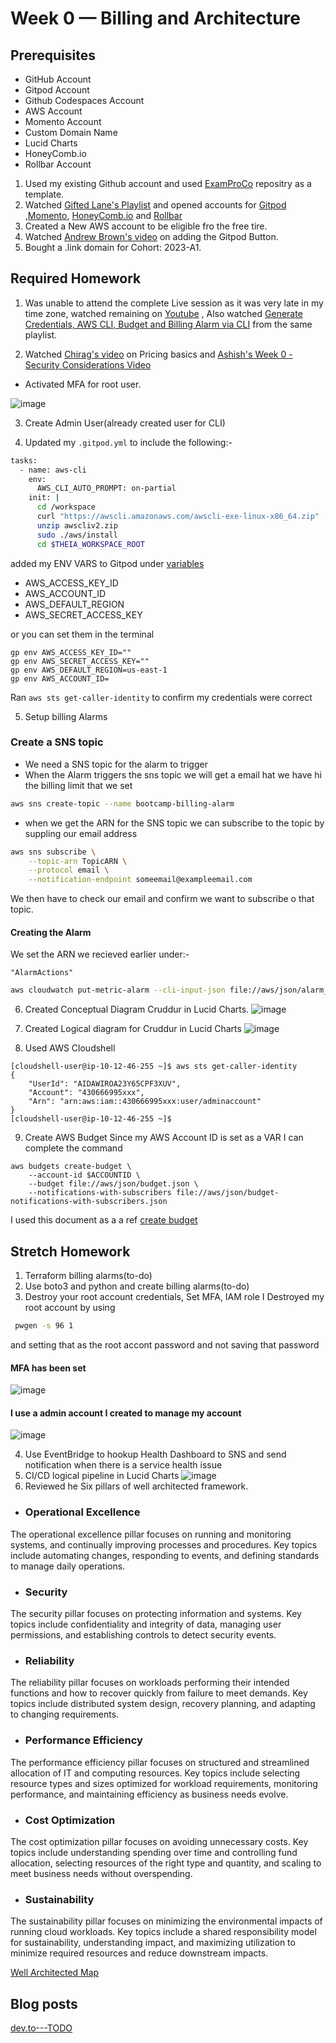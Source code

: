 # Week 0 — Billing and Architecture

## Prerequisites
* GitHub Account
* Gitpod Account
* Github Codespaces Account 
* AWS Account
* Momento Account
* Custom Domain Name
* Lucid Charts
* HoneyComb.io
* Rollbar Account

1. Used my existing Github account and used [ExamProCo](https://github.com/ExamProCo/aws-bootcamp-cruddur-2023) repositry as a template.
2. Watched [Gifted Lane's Playlist](https://www.youtube.com/playlist?list=PL6RfZggzDojS8y2RYkvdLcvTd8ZpxEDoT) and opened accounts for [Gitpod](https://gitpod.io/) ,[Momento](https://www.gomomento.com/), [HoneyComb.io](https://www.honeycomb.io/) and [Rollbar](https://rollbar.com)
3. Created a New AWS account to be eligible fro the free tire.
4. Watched [Andrew Brown's video](https://www.youtube.com/watch?v=A6_c-hJmehs) on adding the Gitpod Button.
5. Bought a .link domain for Cohort: 2023-A1.



## Required Homework

1. Was unable to attend the complete Live session as it was very late in my time zone, watched remaining on [Youtube](https://www.youtube.com/watch?v=SG8blanhAOg&list=PLBfufR7vyJJ7k25byhRXJldB5AiwgNnWv&index=13) , Also watched [Generate Credentials, AWS CLI, Budget and Billing Alarm via CLI](https://www.youtube.com/watch?v=OdUnNuKylHg&list=PLBfufR7vyJJ7k25byhRXJldB5AiwgNnWv&index=15) from the same playlist.

2. Watched [Chirag's video](https://www.youtube.com/watch?v=OVw3RrlP-sI&list=PLBfufR7vyJJ7k25byhRXJldB5AiwgNnWv&index=14) on Pricing basics and [Ashish's Week 0 - Security Considerations Video](https://www.youtube.com/watch?v=4EMWBYVggQI&list=PLBfufR7vyJJ7k25byhRXJldB5AiwgNnWv&index=16)

 * Activated MFA for root user.

 ![image](../_docs/assets/week0/mfa.png)

3. Create Admin User(already created user for CLI)

4. Updated my `.gitpod.yml` to include the following:-

```sh
tasks:
  - name: aws-cli
    env:
      AWS_CLI_AUTO_PROMPT: on-partial
    init: |
      cd /workspace
      curl "https://awscli.amazonaws.com/awscli-exe-linux-x86_64.zip" -o "awscliv2.zip"
      unzip awscliv2.zip
      sudo ./aws/install
      cd $THEIA_WORKSPACE_ROOT

```

added my ENV VARS to Gitpod under [variables](https://gitpod.io/user/variables)
* AWS_ACCESS_KEY_ID
* AWS_ACCOUNT_ID
* AWS_DEFAULT_REGION
* AWS_SECRET_ACCESS_KEY

or you can set them in the terminal

```
gp env AWS_ACCESS_KEY_ID=""
gp env AWS_SECRET_ACCESS_KEY=""
gp env AWS_DEFAULT_REGION=us-east-1
gp env AWS_ACCOUNT_ID=
```


Ran ``` aws sts get-caller-identity ```
to confirm my credentials were correct

5. Setup billing Alarms
### Create a SNS topic
- We need a SNS topic for the alarm to trigger
- When the Alarm triggers the sns topic we will get a email hat we have hi the billing limit that we set
```sh
aws sns create-topic --name bootcamp-billing-alarm
```
- when we get the ARN for the SNS topic we can subscribe to the topic by suppling our email address
```sh
aws sns subscribe \
    --topic-arn TopicARN \
    --protocol email \
    --notification-endpoint someemail@exampleemail.com
```

We then have to check our email and confirm we want to subscribe o that topic.

#### Creating the Alarm

We set the ARN we recieved earlier under:- 
```
"AlarmActions"
```

```sh
aws cloudwatch put-metric-alarm --cli-input-json file://aws/json/alarm_config.json
```


6. Created Conceptual Diagram Cruddur in Lucid Charts.
![image](../_docs/assets/week0/conceptualdiag.png)

7. Created Logical diagram for Cruddur in Lucid Charts
![image](../_docs/assets/week0/logicaldiag.png)

8. Used AWS Cloudshell 
```
[cloudshell-user@ip-10-12-46-255 ~]$ aws sts get-caller-identity 
{
    "UserId": "AIDAWIROA23Y65CPF3XUV",
    "Account": "430666995xxx",
    "Arn": "arn:aws:iam::430666995xxx:user/adminaccount"
}
[cloudshell-user@ip-10-12-46-255 ~]$ 

```

9. Create AWS Budget
Since my AWS Account ID is set as a VAR I can complete the command
```
aws budgets create-budget \
    --account-id $ACCOUNTID \
    --budget file://aws/json/budget.json \
    --notifications-with-subscribers file://aws/json/budget-notifications-with-subscribers.json
```
I used this document as a a ref [create budget](https://docs.aws.amazon.com/cli/latest/reference/budgets/create-budget.html)

## Stretch Homework
1. Terraform billing alarms(to-do)
2. Use boto3 and python and create billing alarms(to-do)
3. Destroy your root account credentials, Set MFA, IAM role
I Destroyed my root account by using 
```sh
 pwgen -s 96 1 
 ```
 and setting that as the root accont password and not saving that password
 #### MFA has been set
 ![image](../_docs/assets/week0/mfa.png)
 #### I use a admin account I created to manage my account 
![image](../_docs/assets/week0/createadminfinal.png)

4. Use EventBridge to hookup Health Dashboard to SNS and send notification when there is a service health issue
5. CI/CD logical pipeline in Lucid Charts 
![image](../_docs/assets/week0/cicd.png)
6. Reviewed he Six pillars of well architected framework.
  * ### Operational Excellence
  The operational excellence pillar focuses on running and monitoring systems, and continually improving processes and procedures. Key topics include automating changes, responding to events, and defining standards to manage daily operations.
  * ### Security
  The security pillar focuses on protecting information and systems. Key topics include confidentiality and integrity of data, managing user permissions, and establishing controls to detect security events.
  * ### Reliability
  The reliability pillar focuses on workloads performing their intended functions and how to recover quickly from failure to meet demands. Key topics include distributed system design, recovery planning, and adapting to changing requirements.
  * ### Performance Efficiency
  The performance efficiency pillar focuses on structured and streamlined allocation of IT and computing resources. Key topics include selecting resource types and sizes optimized for workload requirements, monitoring performance, and maintaining efficiency as business needs evolve.
  * ### Cost Optimization
  The cost optimization pillar focuses on avoiding unnecessary costs. Key topics include understanding spending over time and controlling fund allocation, selecting resources of the right type and quantity, and scaling to meet business needs without overspending.
  * ### Sustainability
  The sustainability pillar focuses on minimizing the environmental impacts of running cloud workloads. Key topics include a shared responsibility model for sustainability, understanding impact, and maximizing utilization to minimize required resources and reduce downstream impacts. 

  [Well Architected Map](https://wa.aws.amazon.com/wat.map.en.html)
## Blog posts

[dev.to---TODO](https://dev.to/joshdsy)